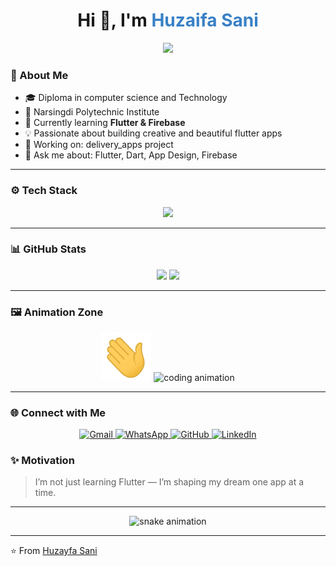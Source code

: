 <h1 align="center">Hi 👋, I'm <span style="color:#3981c6;">Huzaifa Sani</span></h1>
<p align="center">
  <img src="https://readme-typing-svg.herokuapp.com?font=Fira+Code&size=28&pause=500&color=42A5F5,FF6B6B,FFD93D&center=true&vCenter=true&width=700&lines=Flutter+Developer;Flutter+App+UI+Designer;Firebase+%26+API+Integration;Tech+Enthusiast+%7C+Always+Learning" />
</p>

### 💙 About Me
- 🎓 Diploma in computer science and Technology
- 🏫 Narsingdi Polytechnic Institute  
- 🌱 Currently learning **Flutter & Firebase**  
- 💡 Passionate about building creative and beautiful flutter apps  
- 📱 Working on: delivery_apps project  
- 💬 Ask me about: Flutter, Dart, App Design, Firebase  

---

### ⚙️ Tech Stack
<p align="center">
  <img src="https://skillicons.dev/icons?i=flutter,dart,firebase,androidstudio,github,figma" />
</p>

---

### 📊 GitHub Stats
<p align="center">
  <img src="https://github-readme-stats.vercel.app/api?username=huzaifa-sani&show_icons=true&theme=tokyonight" height="160px" />
  <img src="https://github-readme-streak-stats.herokuapp.com/?user=huzaifa-sani&theme=tokyonight" height="160px" />
</p>

---

### 🖼️ Animation Zone
<p align="center">
  <img src="https://raw.githubusercontent.com/ABSphreak/ABSphreak/master/gifs/Hi.gif" width="80px">
  <img src="https://media.giphy.com/media/L8K62iTDkzGX6/giphy.gif" width="200px" alt="coding animation">
</p>

---

### 🌐 Connect with Me
<p align="center">
  <!-- Gmail -->
  <a href="mailto:huzaifasani44@gmail.com">
    <img src="https://img.shields.io/badge/Gmail-D14836?style=for-the-badge&logo=gmail&logoColor=white" alt="Gmail">
  </a>

  <!-- WhatsApp -->
  <a href="https://wa.me/8801963999044" target="_blank">
    <img src="https://img.shields.io/badge/WhatsApp-25D366?style=for-the-badge&logo=whatsapp&logoColor=white" alt="WhatsApp">
  </a>

  <!-- GitHub -->
  <a href="https://github.com/huzaifa-sani">
    <img src="https://img.shields.io/badge/GitHub-181717?style=for-the-badge&logo=github&logoColor=white" alt="GitHub">
  </a>

  <!-- LinkedIn -->
  <a href="https://www.linkedin.com/in/https://www.linkedin.com/in/huzaifa-sani-525b36304/">
    <img src="https://img.shields.io/badge/LinkedIn-0A66C2?style=for-the-badge&logo=linkedin&logoColor=white" alt="LinkedIn">
  </a>
</p>

### ✨ Motivation
> I’m not just learning Flutter — I’m shaping my dream one app at a time.

---

<p align="center">
  <img src="https://github.com/huzaifa-sani/huzaifa-sani/blob/output/github-contribution-grid-snake.svg" alt="snake animation" />
</p>

---

⭐️ From [Huzayfa Sani](https://github.com/huzaifa-sani)

